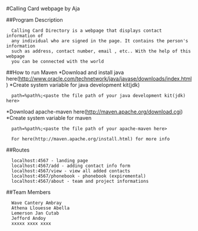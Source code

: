 #Calling Card webpage by Aja

##Program Description

      Calling Card Directory is a webpage that displays contact information of 
      any individual who are signed in the page. It contains the person's information 
      such as address, contact number, email , etc.. With the help of this webpage
      you can be connected with the world
      
##How to run Maven
*Download and install java here(http://www.oracle.com/technetwork/java/javase/downloads/index.html)
*Create system variable for java development kit(jdk)

      path=%path%;<paste the file path of your java development kit(jdk) here>
 
*Download apache-maven here(http://maven.apache.org/download.cgi)
*Create system variable for maven

      path=%path%;<paste the file path of your apache-maven here>
      
      For here(http://maven.apache.org/install.html) for more info

##Routes

      localhost:4567 - landing page
      localhost:4567/add - adding contact info form
      localhost:4567/view - view all added contacts
      localhost:4567/phonebook - phonebook (expiremental)
      localhost:4567/about - team and project informations

##Team Members

      Wave Cantery Ambray
      Athena Llouesse Abella
      Lemerson Jan Cutab
      Jefford Andoy
      xxxxx xxxx xxxx
      
 
      
